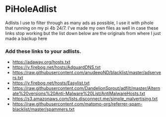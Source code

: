 # PiHoleAdlist
Adlists I use to filter through as many ads as possible, I use it with pihole that running on my pi 4b 24/7.
I've made my own files as well in case these links stop working but the list down below are the originals from where I just made a backup here
### Add these links to your adlists.
- https://adaway.org/hosts.txt
- https://v.firebog.net/hosts/AdguardDNS.txt
- https://raw.githubusercontent.com/anudeepND/blacklist/master/adservers.txt
- https://v.firebog.net/hosts/Easylist.txt
- https://raw.githubusercontent.com/DandelionSprout/adfilt/master/Alternate%20versions%20Anti-Malware%20List/AntiMalwareHosts.txt
- https://s3.amazonaws.com/lists.disconnect.me/simple_malvertising.txt
- https://raw.githubusercontent.com/matomo-org/referrer-spam-blacklist/master/spammers.txt

